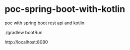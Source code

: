# poc-spring-boot-with-kotlin
poc with spring boot rest api and kotlin

./gradlew bootRun

http://localhost:8080
